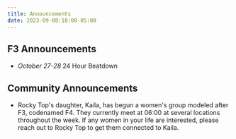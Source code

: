 ```yaml
---
title: Announcements
date: 2023-09-08:18:00-05:00
---
```

## F3 Announcements

- *October 27-28* 24 Hour Beatdown

## Community Announcements

- Rocky Top's daughter, Kaila, has begun a women's group modeled after F3, codenamed F4.
    They currently meet at 06:00 at several locations throughout the week.
    If any women in your life are interested, please reach out to Rocky Top to get them connected to Kaila.
